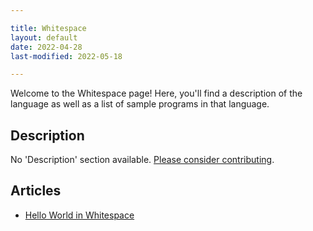 ```yaml
---

title: Whitespace
layout: default
date: 2022-04-28
last-modified: 2022-05-18

---
```


Welcome to the Whitespace page! Here, you'll find a description of the language as well as a list of sample programs in that language.

## Description

No 'Description' section available. [Please consider contributing](https://github.com/TheRenegadeCoder/sample-programs-website).

## Articles

- [Hello World in Whitespace](https://sampleprograms.io/projects/hello-world/whitespace)